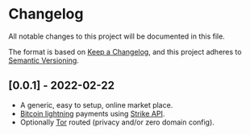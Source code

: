 # Changelog
All notable changes to this project will be documented in this file.

The format is based on [Keep a Changelog](https://keepachangelog.com/en/1.0.0/),
and this project adheres to [Semantic Versioning](https://semver.org/spec/v2.0.0.html).

## [0.0.1] - 2022-02-22
- A generic, easy to setup, online market place.
- [Bitcoin lightning](https://lightning.engineering/) payments using [Strike API](https://strike.me).
- Optionally [Tor](https://www.torproject.org/) routed (privacy and/or zero domain config).
